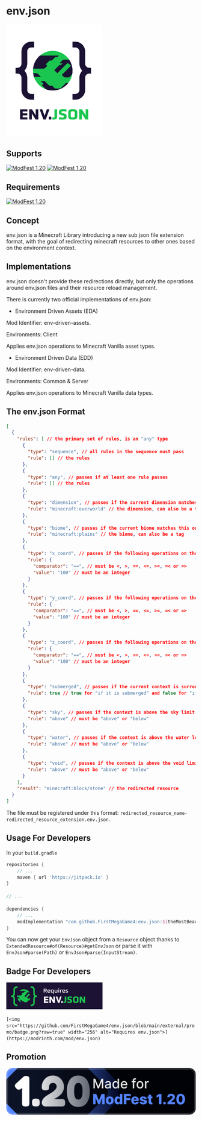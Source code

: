 # env.json

[<img src="https://github.com/FirstMegaGame4/env.json/blob/main/external/promo/logo.png?raw=true" width="256" alt="env.json logo">](https://modrinth.com/mod/env.json)

## Supports

[<img src="https://github.com/JR1811/Boatism/blob/5bdbea79b11428101353c4a67ccd4b3821200a76/extrernal/promo/badges/supported_on_fabric_loader.png?raw=true" width="256" alt="ModFest 1.20">](https://fabricmc.net)
[<img src="https://github.com/JR1811/Boatism/blob/5bdbea79b11428101353c4a67ccd4b3821200a76/extrernal/promo/badges/supported_on_quilt_loader.png?raw=true" width="256" alt="ModFest 1.20">](https://quiltmc.org)

## Requirements

[<img src="https://github.com/JR1811/Boatism/blob/5bdbea79b11428101353c4a67ccd4b3821200a76/extrernal/promo/badges/requires_fabric_api.png?raw=true" width="256" alt="ModFest 1.20">](https://modrinth.com/mod/fabric-api)

## Concept

env.json is a Minecraft Library introducing a new sub json file extension format, with the goal of 
redirecting minecraft resources to other ones based on the environment context.

## Implementations

env.json doesn't provide these redirections directly, but only the operations around env.json files
and their resource reload management.

There is currently two official implementations of env.json:

- Environment Driven Assets (EDA)

Mod Identifier: env-driven-assets.

Environments: Client

Applies env.json operations to Minecraft Vanilla asset types.

- Environment Driven Data (EDD)

Mod Identifier: env-driven-data.

Environments: Common & Server

Applies env.json operations to Minecraft Vanilla data types.

## The env.json Format

```json
[
  {
    "rules": [ // the primary set of rules, is an "any" type
      {
        "type": "sequence", // all rules in the sequence must pass
        "rule": [] // the rules
      },
      {
        "type": "any", // passes if at least one rule passes
        "rule": [] // the rules
      },
      {
        "type": "dimension", // passes if the current dimension matches this one
        "rule": "minecraft:overworld" // the dimension, can also be a tag
      },
      {
        "type": "biome", // passes if the current biome matches this one
        "rule": "minecraft:plains" // the biome, can also be a tag
      },
      {
        "type": "x_coord", // passes if the following operations on the x-axis are valid
        "rule": {
          "comparator": "==", // must be <, >, ==, <=, >=, =< or =>
          "value": "100" // must be an integer
        }
      },
      {
        "type": "y_coord", // passes if the following operations on the y-axis are valid
        "rule": {
          "comparator": "==", // must be <, >, ==, <=, >=, =< or =>
          "value": "100" // must be an integer
        }
      },
      {
        "type": "z_coord", // passes if the following operations on the z-axis are valid
        "rule": {
          "comparator": "==", // must be <, >, ==, <=, >=, =< or =>
          "value": "100" // must be an integer
        }
      },
      {
        "type": "submerged", // passes if the current context is surrounded by water or not
        "rule": true // true for "if it is submerged" and false for "if it is not submerged"
      },
      {
        "type": "sky", // passes if the context is above the sky limit or below
        "rule": "above" // must be "above" or "below"
      },
      {
        "type": "water", // passes if the context is above the water level or below
        "rule": "above" // must be "above" or "below"
      },
      {
        "type": "void", // passes if the context is above the void limit or below
        "rule": "above" // must be "above" or "below"
      }
    ],
    "result": "minecraft:block/stone" // the redirected resource
  }
]
```

The file must be registered under this format: `redirected_resource_name-redirected_resource_extension.env.json`.

## Usage For Developers

In your `build.gradle`
```groovy
repositories {
    // ...
    maven { url 'https://jitpack.io' }
}

// ...

dependencies {
    // ...
    modImplementation "com.github.FirstMegaGame4:env.json:${theMostBeautifulVersionYouCanFind}"
}
```

You can now get your `EnvJson` object from a `Resource` object thanks to `ExtendedResource#of(Resource)#getEnvJson`
or parse it with `EnvJson#parse(Path)` or `EnvJson#parse(InputStream)`.

## Badge For Developers

[<img src="https://github.com/FirstMegaGame4/env.json/blob/main/external/promo/badge.png?raw=true" width="256" alt="Requires env.json">](https://modrinth.com/mod/env.json)

`[<img src="https://github.com/FirstMegaGame4/env.json/blob/main/external/promo/badge.png?raw=true" width="256" alt="Requires env.json">](https://modrinth.com/mod/env.json)`

## Promotion

[<img src="https://raw.githubusercontent.com/ModFest/art/3bf66556e674d670e30f647d6a48c4e1798c21d4/badge/128h/ModFest%201.20%20Badge%20Cozy.png" alt="ModFest 1.20">](https://modfest.net/1.20)
